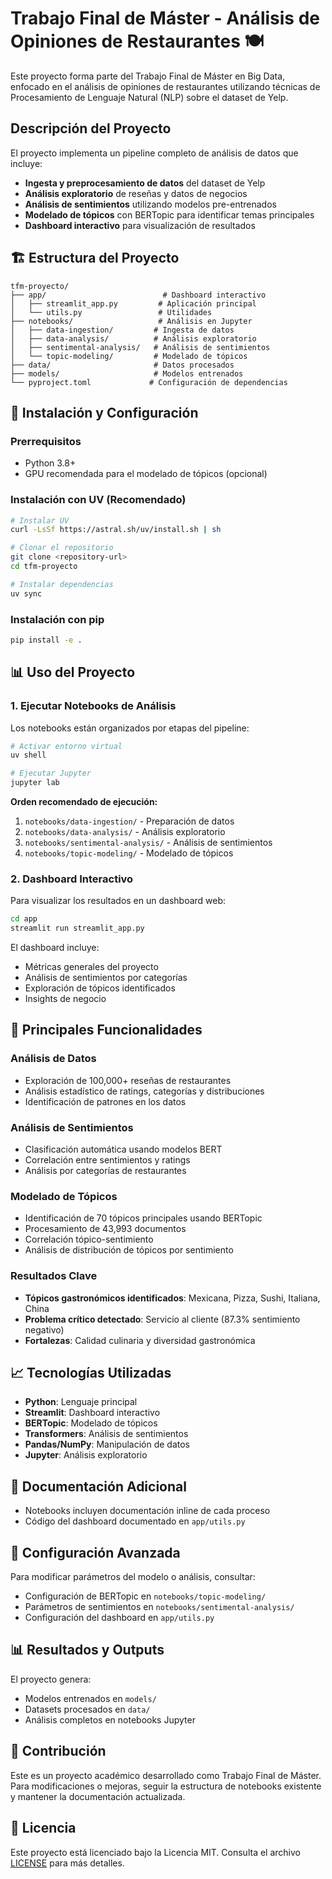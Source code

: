 # Trabajo Final de Máster - Análisis de Opiniones de Restaurantes 🍽️

Este proyecto forma parte del Trabajo Final de Máster en Big Data, enfocado en el análisis de opiniones de restaurantes utilizando técnicas de Procesamiento de Lenguaje Natural (NLP) sobre el dataset de Yelp.

## Descripción del Proyecto

El proyecto implementa un pipeline completo de análisis de datos que incluye:

- **Ingesta y preprocesamiento de datos** del dataset de Yelp
- **Análisis exploratorio** de reseñas y datos de negocios
- **Análisis de sentimientos** utilizando modelos pre-entrenados
- **Modelado de tópicos** con BERTopic para identificar temas principales
- **Dashboard interactivo** para visualización de resultados

## 🏗️ Estructura del Proyecto

```
tfm-proyecto/
├── app/                          # Dashboard interactivo
│   ├── streamlit_app.py         # Aplicación principal
│   └── utils.py                 # Utilidades
├── notebooks/                   # Análisis en Jupyter
│   ├── data-ingestion/         # Ingesta de datos
│   ├── data-analysis/          # Análisis exploratorio
│   ├── sentimental-analysis/   # Análisis de sentimientos
│   └── topic-modeling/         # Modelado de tópicos
├── data/                       # Datos procesados
├── models/                     # Modelos entrenados
└── pyproject.toml             # Configuración de dependencias
```

## 🚀 Instalación y Configuración

### Prerrequisitos

- Python 3.8+
- GPU recomendada para el modelado de tópicos (opcional)

### Instalación con UV (Recomendado)

```bash
# Instalar UV
curl -LsSf https://astral.sh/uv/install.sh | sh

# Clonar el repositorio
git clone <repository-url>
cd tfm-proyecto

# Instalar dependencias
uv sync
```

### Instalación con pip

```bash
pip install -e .
```

## 📊 Uso del Proyecto

### 1. Ejecutar Notebooks de Análisis

Los notebooks están organizados por etapas del pipeline:

```bash
# Activar entorno virtual
uv shell

# Ejecutar Jupyter
jupyter lab
```

**Orden recomendado de ejecución:**
1. `notebooks/data-ingestion/` - Preparación de datos
2. `notebooks/data-analysis/` - Análisis exploratorio
3. `notebooks/sentimental-analysis/` - Análisis de sentimientos
4. `notebooks/topic-modeling/` - Modelado de tópicos

### 2. Dashboard Interactivo

Para visualizar los resultados en un dashboard web:

```bash
cd app
streamlit run streamlit_app.py
```

El dashboard incluye:
- Métricas generales del proyecto
- Análisis de sentimientos por categorías
- Exploración de tópicos identificados
- Insights de negocio

## 🎯 Principales Funcionalidades

### Análisis de Datos
- Exploración de 100,000+ reseñas de restaurantes
- Análisis estadístico de ratings, categorías y distribuciones
- Identificación de patrones en los datos

### Análisis de Sentimientos
- Clasificación automática usando modelos BERT
- Correlación entre sentimientos y ratings
- Análisis por categorías de restaurantes

### Modelado de Tópicos
- Identificación de 70 tópicos principales usando BERTopic
- Procesamiento de 43,993 documentos
- Correlación tópico-sentimiento
- Análisis de distribución de tópicos por sentimiento

### Resultados Clave
- **Tópicos gastronómicos identificados**: Mexicana, Pizza, Sushi, Italiana, China
- **Problema crítico detectado**: Servicio al cliente (87.3% sentimiento negativo)
- **Fortalezas**: Calidad culinaria y diversidad gastronómica

## 📈 Tecnologías Utilizadas

- **Python**: Lenguaje principal
- **Streamlit**: Dashboard interactivo
- **BERTopic**: Modelado de tópicos
- **Transformers**: Análisis de sentimientos
- **Pandas/NumPy**: Manipulación de datos
- **Jupyter**: Análisis exploratorio

## 📝 Documentación Adicional

- Notebooks incluyen documentación inline de cada proceso
- Código del dashboard documentado en `app/utils.py`

## 🔧 Configuración Avanzada

Para modificar parámetros del modelo o análisis, consultar:
- Configuración de BERTopic en `notebooks/topic-modeling/`
- Parámetros de sentimientos en `notebooks/sentimental-analysis/`
- Configuración del dashboard en `app/utils.py`

## 📊 Resultados y Outputs

El proyecto genera:
- Modelos entrenados en `models/`
- Datasets procesados en `data/`
- Análisis completos en notebooks Jupyter

## 🤝 Contribución

Este es un proyecto académico desarrollado como Trabajo Final de Máster. Para modificaciones o mejoras, seguir la estructura de notebooks existente y mantener la documentación actualizada.

## 📄 Licencia

Este proyecto está licenciado bajo la Licencia MIT. Consulta el archivo [LICENSE](LICENSE) para más detalles.
